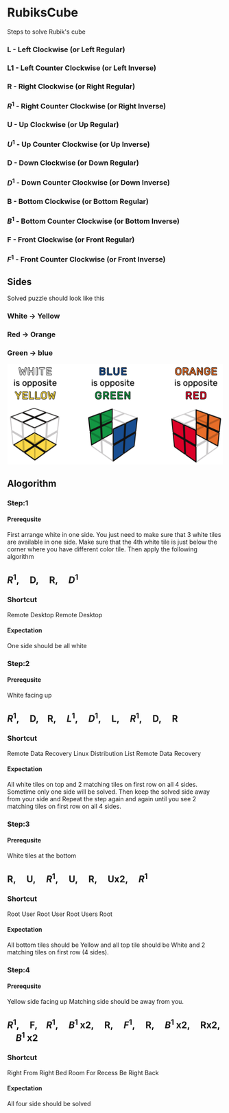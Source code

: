 # RubiksCube
Steps to solve Rubik's cube

### L  - Left Clockwise (or Left Regular)
### L1 - Left Counter Clockwise (or Left Inverse)

### R  - Right Clockwise (or Right Regular)
### $R^1$ - Right Counter Clockwise (or Right Inverse)

### U  - Up Clockwise (or Up Regular)
### $U^1$ - Up Counter Clockwise (or Up Inverse)

### D  - Down Clockwise (or Down Regular)
### $D^1$ - Down Counter Clockwise (or Down Inverse)

### B  - Bottom Clockwise (or Bottom Regular)
### $B^1$ - Bottom Counter Clockwise (or Bottom Inverse)

### F  - Front Clockwise (or Front Regular)
### $F^1$ - Front Counter Clockwise (or Front Inverse)

## Sides

Solved puzzle should look like this

### White -> Yellow
### Red -> Orange
### Green -> blue

![Alt text](./images/final.png?raw=true "Solved")

## Alogorithm

### Step:1

#### Prerequsite
First arrange white in one side. You just need to make sure that 3 white tiles are available in one side. Make sure that the 4th white tile is just below the corner where you have different color tile. Then apply the following algorithm

## $R^1$, &nbsp;&nbsp;&nbsp; D, &nbsp;&nbsp;&nbsp; R, &nbsp;&nbsp;&nbsp; $D^1$

### Shortcut
Remote Desktop Remote Desktop

#### Expectation

One side should be all white

### Step:2

#### Prerequsite

White facing up

## $R^1$, &nbsp;&nbsp;&nbsp; D,&nbsp;&nbsp;&nbsp; R, &nbsp;&nbsp;&nbsp;  $L^1$, &nbsp;&nbsp;&nbsp; $D^1$, &nbsp;&nbsp;&nbsp; L, &nbsp;&nbsp;&nbsp; $R^1$, &nbsp;&nbsp;&nbsp; D, &nbsp;&nbsp;&nbsp; R

### Shortcut
Remote Data Recovery Linux Distribution List Remote Data Recovery

#### Expectation
All white tiles on top and 2 matching tiles on first row on all 4 sides. 
Sometime only one side will be solved. Then keep the solved side away from your side and 
Repeat the step again and again until you see 2 matching tiles on first row on all 4 sides.

### Step:3

#### Prerequsite
White tiles at the bottom

## R, &nbsp;&nbsp;&nbsp; U, &nbsp;&nbsp;&nbsp; $R^1$, &nbsp;&nbsp;&nbsp; U, &nbsp;&nbsp;&nbsp; R, &nbsp;&nbsp;&nbsp; Ux2, &nbsp;&nbsp;&nbsp; $R^1$

### Shortcut
Root User Root User Root Users Root

#### Expectation
All bottom tiles should be Yellow and all top tile should be White and 2 matching tiles on first row (4 sides).

### Step:4
#### Prerequsite
Yellow side facing up
Matching side should be away from you.
## $R^1$, &nbsp;&nbsp;&nbsp; F,&nbsp;&nbsp;&nbsp; $R^1$, &nbsp;&nbsp;&nbsp; $B^1$ x2, &nbsp;&nbsp;&nbsp; R, &nbsp;&nbsp;&nbsp; $F^1$, &nbsp;&nbsp;&nbsp; R, &nbsp;&nbsp;&nbsp; $B^1$ x2, &nbsp;&nbsp;&nbsp; Rx2, &nbsp;&nbsp;&nbsp; $B^1$ x2

### Shortcut
Right From Right Bed Room For Recess Be Right Back

#### Expectation
All four side should be solved
